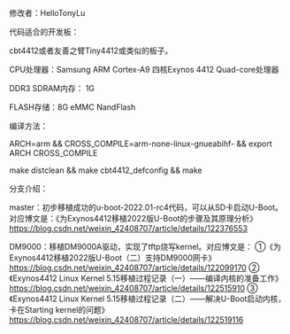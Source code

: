 修改者：HelloTonyLu

代码适合的开发板：

cbt4412或者友善之臂Tiny4412或类似的板子。

CPU处理器：Samsung ARM Cortex-A9 四核Exynos 4412 Quad-core处理器

DDR3 SDRAM内存： 1G

FLASH存储：8G eMMC NandFlash

编译方法：

ARCH=arm && CROSS_COMPILE=arm-none-linux-gnueabihf- && export ARCH CROSS_COMPILE

make distclean && make cbt4412_defconfig && make

分支介绍：

master：初步移植成功的u-boot-2022.01-rc4代码，可以从SD卡启动U-Boot。对应博文是：《为Exynos4412移植2022版U-Boot的步骤及其原理分析》https://blog.csdn.net/weixin_42408707/article/details/122376553

DM9000：移植DM9000A驱动，实现了tftp烧写kernel。对应博文是：
①《为Exynos4412移植2022版U-Boot（二）支持DM9000网卡》https://blog.csdn.net/weixin_42408707/article/details/122099170
②《Exynos4412 Linux Kernel 5.15移植过程记录（一）——编译内核的准备工作》https://blog.csdn.net/weixin_42408707/article/details/122515910
③《Exynos4412 Linux Kernel 5.15移植过程记录（二）——解决U-Boot启动内核，卡在Starting kernel的问题》https://blog.csdn.net/weixin_42408707/article/details/122519116
